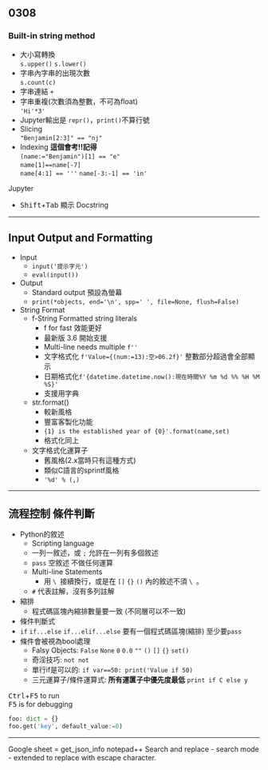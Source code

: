 ## 0308

### Built-in string method
* 大小寫轉換  
  `s.upper()` `s.lower()`
* 字串內字串的出現次數  
  `s.count(c)`
* 字串連結 `+`
* 字串重複(次數須為整數，不可為float)  
  `'Hi'*3'`
* Jupyter輸出是 `repr()`，`print()`不算行號
* Slicing  
  `"Benjamin[2:3]" == "nj"`
* Indexing **這個會考!!記得**  
  `(name:="Benjamin")[1] == "e"`  
  `name[1]==name[-7]`  
  `name[4:1] == '''`
  `name[-3:-1] == 'in'`

Jupyter
* <kbd>Shift</kbd>+<kbd>Tab</kbd> 顯示 Docstring

---

## Input Output and Formatting

* Input
  * `input('提示字元')`
  * `eval(input())`
* Output
  *  Standard output 預設為螢幕  
  * `print(*objects, end='\n', spp=' ', file=None, flush=False)`
* String Format
  * f-String Formatted string literals
    * f for fast 效能更好
    * 最新版 3.6 開始支援
    * Multi-line needs multiple `f''`
    * 文字格式化 `f'Value={(num:=13):空>06.2f}'` 整數部分超過會全部顯示
    * 日期格式化`f'{datetime.datetime.now():現在時間%Y %m %d %% %H %M %S}'`
    * 支援用字典
  * str.format()
    * 較新風格
    * 豐富客製化功能
    * `{1} is the established year of {0}'.format(name,set)`
    * 格式化同上
  * 文字格式化運算子
    * 舊風格(2.x當時只有這種方式)
    * 類似C語言的sprintf風格
    * `'%d' % (,)`

----

## 流程控制 條件判斷
* Python的敘述
  * Scripting language
  * 一列一敘述，或 `;` 允許在一列有多個敘述
  * `pass` 空敘述 不做任何運算
  * Multi-line Statements
    * 用 `\ `接續換行，或是在 `[]` `{}` `()` 內的敘述不須 `\ `。
  * `#` 代表註解，沒有多列註解
* 縮排
  * 程式碼區塊內縮排數量要一致 (不同層可以不一致)
* 條件判斷式
* `if` `if...else` `if...elif...else` 要有一個程式碼區塊(縮排) 至少要`pass`
* 條件會被視為bool處理
  * Falsy Objects: `False` `None` `0` `0.0` `""` `()` `[]` `{}` `set()`
  * 奇淫技巧: `not not`
  * 單行if是可以的: `if var==50: print('Value if 50)`
  * 三元運算子/條件運算式: **所有運匴子中優先度最低** `print if C else y`

<kbd>Ctrl</kbd>+<kbd>F5</kbd> to run  
<kbd>F5</kbd> is for debugging

```python
foo: dict = {}
foo.get('key', default_value:=0)
```

---

Google sheet = get_json_info
notepad++ Search and replace - search mode - extended to replace with escape character.

